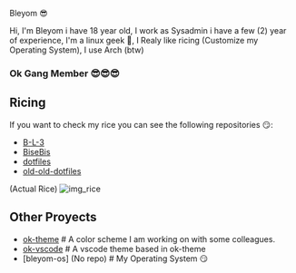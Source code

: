 Bleyom 😎

Hi, I'm Bleyom i have 18 year old, I work as Sysadmin i have a few (2) year of experience, I'm a linux geek 🤍, I Realy like ricing (Customize my Operating System), I use Arch (btw)

### Ok Gang Member 😎😎😎

## Ricing
If you want to check my rice you can see the following repositories 😏:

- [B-L-3](https://github.com/Bleyom/B-L-3)
- [BiseBis](https://github.com/Bleyom/BiseBis)
- [dotfiles](https://github.com/Bleyom/dotfiles)
- [old-old-dotfiles](https://github.com/Bleyom/old-old-dotfiles)

(Actual Rice)
![img_rice](https://i.imgur.com/V5BRi1r.png)

## Other Proyects

- [ok-theme](https://github.com/itsook/ok-theme) # A color scheme I am working on with some colleagues.
- [ok-vscode](https://github.com/itsook/ok-vscode-theme) # A vscode theme based in ok-theme
- [bleyom-os] (No repo) # My Operating System 😏
